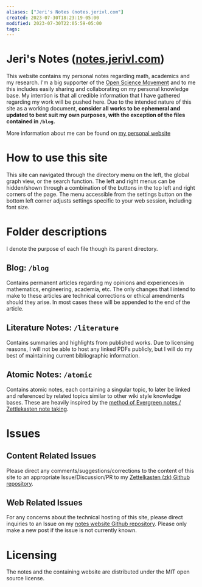 ```yaml
---
aliases: ["Jeri's Notes (notes.jerivl.com"]
created: 2023-07-30T18:23:19-05:00
modified: 2023-07-30T22:05:59-05:00
tags: 
---
```

# Jeri's Notes ([notes.jerivl.com](http://notes.jerivl.com))

This website contains my personal notes regarding math, academics and my research. I'm a big supporter of the [Open Science Movement](https://en.wikipedia.org/wiki/Open_science) and to me this includes easily sharing and collaborating on my personal knowledge base. My intention is that all credible information that I have gathered regarding my work will be pushed here. Due to the intended nature of this site as a working document, **consider all works to be ephemeral and updated to best suit my own purposes, with the exception of the files contained in `/blog`.**

More information about me can be found on [my personal website](https://jerivl.github.io)

# How to use this site

This site can navigated through the directory menu on the left, the global graph view, or the search function. The left and right menus can be hidden/shown through a combination of the buttons in the top left and right corners of the page. The menu accessible from the settings button on the bottom left corner adjusts settings specific to your web session, including font size.

# Folder descriptions

I denote the purpose of each file though its parent directory.

##  Blog: `/blog`

Contains permanent articles regarding my opinions and experiences in mathematics, engineering, academia, etc. The only changes that I intend to make to these articles are technical corrections or ethical amendments should they arise. In most cases these will be appended to the end of the article.

## Literature Notes: `/literature`

Contains summaries and highlights from published works. Due to licensing reasons, I will not be able to host any linked PDFs publicly, but I will do my best of maintaining current bibliographic information.

## Atomic Notes: `/atomic`

Contains atomic notes, each containing a singular topic, to later be linked and referenced by related topics similar to other wiki style knowledge bases. These are heavily inspired by the [method of Evergreen notes / Zettlekasten note taking](https://notes.andymatuschak.org/Evergreen_notes).

# Issues
## Content Related Issues

Please direct any comments/suggestions/corrections to the content of this site to an appropriate Issue/Discussion/PR to my [Zettelkasten (zk) Github repository](https://github.com/jerivl/zk).

## Web Related Issues

For any concerns about the technical hosting of this site, please direct inquiries to an Issue on my [notes website Github repository](https://github.com/jerivl/notes/tree/main). Please only make a new post if the issue is not currently known.

# Licensing

The notes and the containing website are distributed under the MIT open source license.